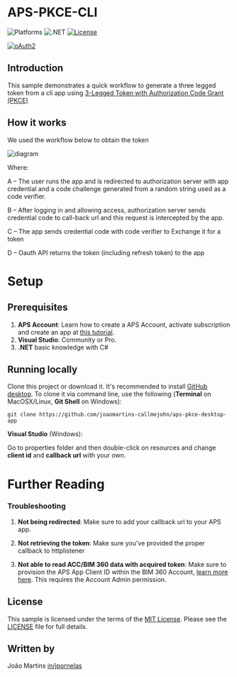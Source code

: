 # APS-PKCE-CLI

![Platforms](https://img.shields.io/badge/platform-Windows|MacOS-lightgray.svg)
![.NET](https://img.shields.io/badge/.NET%20Core-3.1-blue.svg)
[![License](http://img.shields.io/:license-MIT-blue.svg)](http://opensource.org/licenses/MIT)

[![oAuth2](https://img.shields.io/badge/oAuth2-v1-green.svg)](http://developer.autodesk.com/)

## Introduction

This sample demonstrates a quick workflow to generate a three legged token from a cli app using [3-Legged Token with Authorization Code Grant (PKCE)](https://aps.autodesk.com/en/docs/oauth/v2/tutorials/get-3-legged-token-pkce/)

## How it works

We used the workflow below to obtain the token

![diagram](./assets/workflow.png)

Where:

A – The user runs the app and is redirected to authorization server with app credential and a code challenge generated from a random string used as a code verifier.

B – After logging in and allowing access, authorization server sends credential code to call-back url and this request is intercepted by the app.

C – The app sends credential code with code verifier to Exchange it for a token

D – Oauth API returns the token (including refresh token) to the app

# Setup

## Prerequisites

1. **APS Account**: Learn how to create a APS Account, activate subscription and create an app at [this tutorial](http://aps.autodesk.com/tutorials/#/account/).
2. **Visual Studio**: Community or Pro.
3. **.NET** basic knowledge with C#

## Running locally

Clone this project or download it. It's recommended to install [GitHub desktop](https://desktop.github.com/). To clone it via command line, use the following (**Terminal** on MacOSX/Linux, **Git Shell** on Windows):

    git clone https://github.com/joaomartins-callmejohn/aps-pkce-desktop-app

**Visual Studio** (Windows):

Go to properties folder and then double-click on resources and change **client id** and **callback url** with your own.

# Further Reading

### Troubleshooting

1. **Not being redirected**: Make sure to add your callback url to your APS app.

2. **Not retrieving the token**: Make sure you've provided the proper callback to httplistener

3. **Not able to read ACC/BIM 360 data with acquired token**: Make sure to provision the APS App Client ID within the BIM 360 Account, [learn more here](https://aps.autodesk.com/blog/bim-360-docs-provisioning-forge-apps). This requires the Account Admin permission.

## License

This sample is licensed under the terms of the [MIT License](http://opensource.org/licenses/MIT). Please see the [LICENSE](LICENSE) file for full details.

## Written by

João Martins [in/jpornelas](https://linkedin.com/in/jpornelas)
